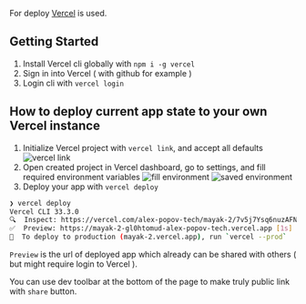 For deploy [Vercel](https://vercel.com/docs/getting-started-with-vercel/projects-deployments) is used.

## Getting Started

1. Install Vercel cli globally with `npm i -g vercel`
2. Sign in into Vercel ( with github for example )
3. Login cli with `vercel login`

## How to deploy current app state to your own Vercel instance

1. Initialize Vercel project with `vercel link`, and accept all defaults
![vercel link](https://github.com/keenethics/mayak/assets/21224705/83782cc0-090f-49d3-8308-b45709d61ad8)
2. Open created project in Vercel dashboard, go to settings, and fill required environment variables
![fill environment](https://github.com/keenethics/mayak/assets/21224705/812af0ee-a738-4b3e-938e-280579290599)
![saved environment](https://github.com/keenethics/mayak/assets/21224705/a9d5a1e2-bb5b-4231-b6b0-30fb5c262c83)
3. Deploy your app with `vercel deploy`
```sh
❯ vercel deploy
Vercel CLI 33.3.0
🔍  Inspect: https://vercel.com/alex-popov-tech/mayak-2/7v5j7Ysq6nuzAFNto7ZxRcGcyWtA [1s]
✅  Preview: https://mayak-2-gl0htomud-alex-popov-tech.vercel.app [1s]
📝  To deploy to production (mayak-2.vercel.app), run `vercel --prod`
```
`Preview` is the url of deployed app which already can be shared with others ( but might require login to Vercel ).

You can use dev toolbar at the bottom of the page to make truly public link with `share` button.